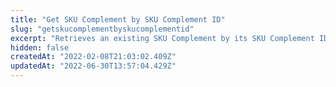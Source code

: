```yaml
---
title: "Get SKU Complement by SKU Complement ID"
slug: "getskucomplementbyskucomplementid"
excerpt: "Retrieves an existing SKU Complement by its SKU Complement ID. \r\n \r\n## Response body example\r\n\r\n```json\r\n{\r\n    \"Id\": 62,\r\n    \"SkuId\": 2,\r\n    \"ParentSkuId\": 1,\r\n    \"ComplementTypeId\": 2\r\n}\r\n```"
hidden: false
createdAt: "2022-02-08T21:03:02.409Z"
updatedAt: "2022-06-30T13:57:04.429Z"
---
```

